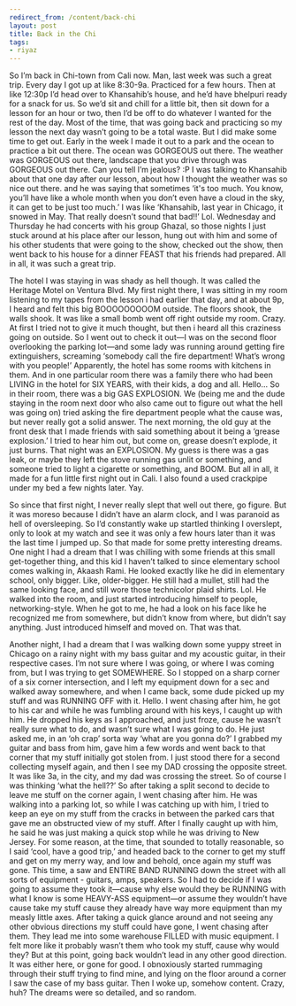 ```yaml
---
redirect_from: /content/back-chi
layout: post
title: Back in the Chi
tags:
- riyaz
---
```

So I’m back in Chi-town from Cali now. Man, last week was such a great trip. Every day I got up at like 8:30-9a. Practiced for a few hours. Then at like 12:30p I’d head over to Khansahib’s house, and he’d have bhelpuri ready for a snack for us. So we’d sit and chill for a little bit, then sit down for a lesson for an hour or two, then I’d be off to do whatever I wanted for the rest of the day. Most of the time, that was going back and practicing so my lesson the next day wasn’t going to be a total waste. But I did make some time to get out. Early in the week I made it out to a park and the ocean to practice a bit out there. The ocean was GORGEOUS out there. The weather was GORGEOUS out there, landscape that you drive through was GORGEOUS out there. Can you tell I’m jealous? :P I was talking to Khansahib about that one day after our lesson, about how I thought the weather was so nice out there. and he was saying that sometimes ‘it's too much. You know, you’ll have like a whole month when you don’t even have a cloud in the sky, it can get to be just too much.’ I was like ‘Khansahib, last year in Chicago, it snowed in May. That really doesn’t sound that bad!!’ Lol. Wednesday and Thursday he had concerts with his group Ghazal, so those nights I just stuck around at his place after our lesson, hung out with him and some of his other students that were going to the show, checked out the show, then went back to his house for a dinner FEAST that his friends had prepared. All in all, it was such a great trip.

The hotel I was staying in was shady as hell though. It was called the Heritage Motel on Ventura Blvd. My first night there, I was sitting in my room listening to my tapes from the lesson i had earlier that day, and at about 9p, I heard and felt this big BOOOOOOOOOM outside. The floors shook, the walls shook. It was like a small bomb went off right outside my room. Crazy. At first I tried not to give it much thought, but then i heard all this craziness going on outside. So I went out to check it out—I was on the second floor overlooking the parking lot—and some lady was running around getting fire extinguishers, screaming ‘somebody call the fire department! What’s wrong with you people!’ Apparently, the hotel has some rooms with kitchens in them. And in one particular room there was a family there who had been LIVING in the hotel for SIX YEARS, with their kids, a dog and all. Hello... So in their room, there was a big GAS EXPLOSION. We (being me and the dude staying in the room next door who also came out to figure out what the hell was going on) tried asking the fire department people what the cause was, but never really got a solid answer. The next morning, the old guy at the front desk that I made friends with said something about it being a ‘grease explosion.’ I tried to hear him out, but come on, grease doesn’t explode, it just burns. That night was an EXPLOSION. My guess is there was a gas leak, or maybe they left the stove running gas unlit or something, and someone tried to light a cigarette or something, and BOOM. But all in all, it made for a fun little first night out in Cali. I also found a used crackpipe under my bed a few nights later. Yay.

So since that first night, I never really slept that well out there, go figure. But it was moreso because I didn’t have an alarm clock, and I was paranoid as hell of oversleeping. So I’d constantly wake up startled thinking I overslept, only to look at my watch and see it was only a few hours later than it was the last time I jumped up. So that made for some pretty interesting dreams. One night I had a dream that I was chilling with some friends at this small get-together thing, and this kid I haven’t talked to since elementary school comes walking in, Akaash Rami. He looked exactly like he did in elementary school, only bigger. Like, older-bigger. He still had a mullet, still had the same looking face, and still wore those technicolor plaid shirts. Lol. He walked into the room, and just started introducing himself to people, networking-style. When he got to me, he had a look on his face like he recognized me from somewhere, but didn’t know from where, but didn’t say anything. Just introduced himself and moved on. That was that.

Another night, I had a dream that I was walking down some yuppy street in Chicago on a rainy night with my bass guitar and my acoustic guitar, in their respective cases. I’m not sure where I was going, or where I was coming from, but I was trying to get SOMEWHERE. So I stopped on a sharp corner of a six corner intersection, and I left my equipment down for a sec and walked away somewhere, and when I came back, some dude picked up my stuff and was RUNNING OFF with it. Hello. I went chasing after him, he got to his car and while he was fumbling around with his keys, I caught up with him. He dropped his keys as I approached, and just froze, cause he wasn’t really sure what to do, and wasn’t sure what I was going to do. He just asked me, in an ‘oh crap’ sorta way ‘what are you gonna do?’ I grabbed my guitar and bass from him, gave him a few words and went back to that corner that my stuff initially got stolen from. I just stood there for a second collecting myself again, and then I see my DAD crossing the opposite street. It was like 3a, in the city, and my dad was crossing the street. So of course I was thinking ‘what the hell??’ So after taking a split second to decide to leave me stuff on the corner again, I went chasing after him. He was walking into a parking lot, so while I was catching up with him, I tried to keep an eye on my stuff from the cracks in between the parked cars that gave me an obstructed view of my stuff. After I finally caught up with him, he said he was just making a quick stop while he was driving to New Jersey. For some reason, at the time, that sounded to totally reasonable, so I said ‘cool, have a good trip,’ and headed back to the corner to get my stuff and get on my merry way, and low and behold, once again my stuff was gone. This time, a saw and ENTIRE BAND RUNNING down the street with all sorts of equipment - guitars, amps, speakers. So I had to decide if I was going to assume they took it—cause why else would they be RUNNING with what I know is some HEAVY-ASS equipment—or assume they wouldn’t have cause take my stuff cause they already have way more equipment than my measly little axes. After taking a quick glance around and not seeing any other obvious directions my stuff could have gone, I went chasing after them. They lead me into some warehouse FILLED with music equipment. I felt more like it probably wasn’t them who took my stuff, cause why would they? But at this point, going back wouldn’t lead in any other good direction. It was either here, or gone for good. I obnoxiously started rummaging through their stuff trying to find mine, and lying on the floor around a corner I saw the case of my bass guitar. Then I woke up, somehow content. Crazy, huh? The dreams were so detailed, and so random. 
